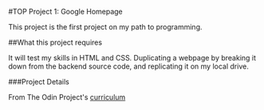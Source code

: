 #TOP Project 1: Google Homepage

This project is the first project on my path to programming. 

##What this project requires

It will test my skills in HTML and CSS. Duplicating a webpage by breaking it down from the backend source code, and replicating it on my local drive.


###Project Details

From The Odin Project's [curriculum](http://www.theodinproject.com/courses/web-development-101/lessons/html-css)